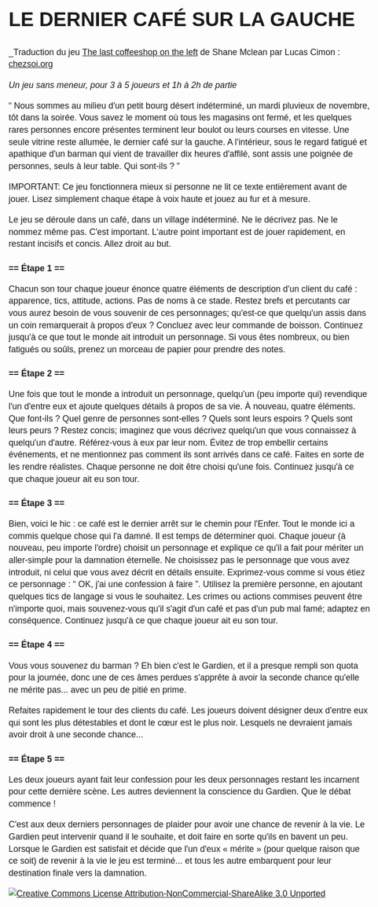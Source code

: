 # Le dernier café sur la gauche

_Traduction du jeu [The last coffeeshop on the left](http://www.cheatyourownadventure.co.uk/downloads/last-coffee.pdf) de Shane Mclean par Lucas Cimon : [chezsoi.org](https://chezsoi.org)

_Un jeu sans meneur, pour 3 à 5 joueurs et 1h à 2h de partie_

“ Nous sommes au milieu d'un petit bourg désert indéterminé, un mardi pluvieux de novembre, tôt dans la soirée.
Vous savez le moment où tous les magasins ont fermé, et les quelques rares personnes encore présentes terminent leur boulot ou leurs courses en vitesse.
Une seule vitrine reste allumée, le dernier café sur la gauche.
A l'intérieur, sous le regard fatigué et apathique d'un barman qui vient de travailler dix heures d'affilé, sont assis une poignée de personnes,
seuls à leur table.
Qui sont-ils ? ”

IMPORTANT: Ce jeu fonctionnera mieux si personne ne lit ce texte entièrement avant de jouer.
Lisez simplement chaque étape à voix haute et jouez au fur et à mesure.

Le jeu se déroule dans un café, dans un village indéterminé. Ne le décrivez pas. Ne le nommez même pas.
C'est important. L'autre point important est de jouer rapidement, en restant incisifs et concis. Allez droit au but.

## == Étape 1 ==
Chacun son tour chaque joueur énonce quatre éléments de description d'un client du café : apparence, tics, attitude, actions.
Pas de noms à ce stade. Restez brefs et percutants car vous aurez besoin de vous souvenir de ces personnages;
qu'est-ce que quelqu'un assis dans un coin remarquerait à propos d'eux ?
Concluez avec leur commande de boisson. Continuez jusqu'à ce que tout le monde ait introduit un personnage.
Si vous êtes nombreux, ou bien fatigués ou soûls, prenez un morceau de papier pour prendre des notes.

## == Étape 2 ==
Une fois que tout le monde a introduit un personnage, quelqu'un (peu importe qui) revendique l'un d'entre eux et ajoute quelques détails à propos de sa vie.
À nouveau, quatre éléments. Que font-ils ? Quel genre de personnes sont-elles ? Quels sont leurs espoirs ? Quels sont leurs peurs ?
Restez concis; imaginez que vous décrivez quelqu'un que vous connaissez à quelqu'un d'autre. Référez-vous à eux par leur nom.
Évitez de trop embellir certains événements, et ne mentionnez pas comment ils sont arrivés dans ce café.
Faites en sorte de les rendre réalistes. Chaque personne ne doit être choisi qu'une fois. Continuez jusqu'à ce que chaque joueur ait eu son tour.

## == Étape 3 ==
Bien, voici le hic : ce café est le dernier arrêt sur le chemin pour l'Enfer. Tout le monde ici a commis quelque chose qui l'a damné.
Il est temps de déterminer quoi. Chaque joueur (à nouveau, peu importe l'ordre) choisit un personnage et explique ce qu'il a fait pour mériter
un aller-simple pour la damnation éternelle. Ne choisissez pas le personnage que vous avez introduit, ni celui que vous avez décrit en détails ensuite.
Exprimez-vous comme si vous étiez ce personnage : “ OK, j'ai une confession à faire ”.
Utilisez la première personne, en ajoutant quelques tics de langage si vous le souhaitez.
Les crimes ou actions commises peuvent être n'importe quoi, mais souvenez-vous qu'il s'agit d'un café et pas d'un pub mal famé; adaptez en conséquence.
Continuez jusqu'à ce que chaque joueur ait eu son tour.

## == Étape 4 ==
Vous vous souvenez du barman ? Eh bien c'est le Gardien, et il a presque rempli son quota pour la journée, donc une de ces âmes perdues s'apprête
à avoir la seconde chance qu'elle ne mérite pas... avec un peu de pitié en prime.

Refaites rapidement le tour des clients du café. Les joueurs doivent désigner deux d'entre eux qui sont les plus détestables
et dont le cœur est le plus noir. Lesquels ne devraient jamais avoir droit à une seconde chance...

## == Étape 5 ==
Les deux joueurs ayant fait leur confession pour les deux personnages restant les incarnent pour cette dernière scène.
Les autres deviennent la conscience du Gardien. Que le débat commence !

C'est aux deux derniers personnages de plaider pour avoir une chance de revenir à la vie.
Le Gardien peut intervenir quand il le souhaite, et doit faire en sorte qu'ils en bavent un peu.
Lorsque le Gardien est satisfait et décide que l'un d'eux « mérite » (pour quelque raison que ce soit) de revenir à la vie le jeu est terminé...
et tous les autre embarquent pour leur destination finale vers la damnation.

<a rel="license" href="https://creativecommons.org/licenses/by-nc-sa/3.0/"><img alt="Creative Commons License Attribution-NonCommercial-ShareAlike 3.0 Unported" style="border-width:0" src="https://i.creativecommons.org/l/by-nc-sa/3.0/88x31.png" ></a>

<style>
body {
  max-width: 46rem;
  margin: 0 auto;
  padding: 4rem;
  font-family: Calibri,Arial,sans-serif;
  font-size: 1.1rem;
  line-height: 1.4;
}
h1 {
  text-transform: uppercase;
  font-size: 2.5rem;
}
h2 {
  font-size: 1.1rem;
}
</style>
